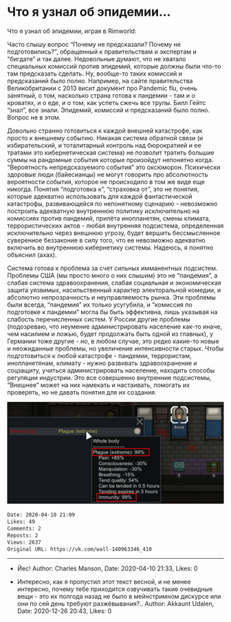 # Что я узнал об эпидемии...

Что я узнал об эпидемии, играя в Rimworld:

Часто слышу вопрос “Почему не предсказали? Почему не подготовились?”, обращенный к правительствам и экспертам и “бигдате” и так далее. Недовольные думают, что не хватало специальных комиссий против эпидемий, которые должны были что-то там предсказать сделать. Ну, вообще-то таких комиссий и предсказаний было полно. Например, на сайте правительства Великобритании с 2013 висит документ про Pandemic flu, очень занятный, о том, насколько страна готова к пандемии - там и о кроватях, и о еде, и о том, как успеть сжечь все трупы. Билл Гейтс “знал”, все знали. Эпидемий, комиссий и предсказаний было полно. Вопрос не в этом. 
 
Довольно странно готовиться к каждой внешней катастрофе, как просто к внешнему событию. Никакая система обратной связи (и избирательский, и тоталитарный контроль над бюрократией и ее тратами это кибернетическая система) не позволит тратить большие суммы на рандомные события которые произойдут непонятно когда. “Вероятность непредсказуемого события” это оксюморон. Психически здоровые люди (байесианцы) не могут говорить про абсолютность вероятности события, которое не происходило в том же виде еще никогда. Понятия “подготовка к”, “страховка от”, это не понятия, которые адекватно использовать для каждой фантастической катастрофы, развивающейся по непонятному сценарию - невозможно построить адекватную внутреннюю политику исключительно на комиссиях против пандемий, прилёта инопланетян, смены климата, террористических актов - любая внутренняя подсистема, определенная исключительно через внешнюю угрозу, будет вершить бессмысленное суверенное беззаконие в силу того, что ее невозможно адекватно включить во внутреннюю кибернетику системы. Надеюсь, я понятно объяснил (ахах). 
 
Система готова к проблема за счет сильных имманентных подсистем. Проблемы США (мы просто много о них слышим) это не “пандемия”, а слабая система здравоохранения, слабая социальная и экономическая защита уязвимых, насильственный характер электоральной комедии, и абсолютно непрозрачность и неуправляемость рынка. Эти проблемы были всегда, “пандемия” их только усугубила, и “комиссия по подготовке к пандемии” могла бы быть эффективна, лишь указывая на слабость перечисленных систем. У России другие проблемы (подозреваю, что неумение администрировать население как-то иначе, чем насилием и ложью, будет продолжать быть одной из главных), у Германии тоже другие - но, в любом случае, это редко какие-то новые и неожиданные проблемы, но увеличение интенсивности старых. Чтобы подготовиться к любой катастрофе - пандемии, террористам, инопланетянам, климату - нужно развивать здравоохранение и соцзащиту, учиться администрировать население, находить способы регуляции индустрии. Это все совершенно внутренние подсистемы, “Внешнее” может на них намекать и настаивать, помогать их проверять, но не давать понятия для их создания.

![](attachments/457239121.jpg)

    Date: 2020-04-10 21:09
    Likes: 49
    Comments: 2
    Reposts: 2
    Views: 2637
    Original URL: https://vk.com/wall-140963346_410



--------------------

  * Йес!
    Author: Charles Manson, Date: 2020-04-10 21:33, Likes: 0


  * Интересно, как я пропустил этот текст весной, и не менее интересно, почему тебе приходится озвучивать такие очевидные вещи - это их полгода назад не было в мейнстримном дискурсе или они по сей день требуют разжёвывания?..
    Author: Akkaunt Udalen, Date: 2020-12-26 20:43, Likes: 0

